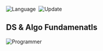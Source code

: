 ![Language](https://img.shields.io/badge/Language-Python_3-important)&nbsp;
![Update](https://img.shields.io/badge/Last%20Update-September%2013,%202022-brightgreen)&nbsp;

## DS & Algo Fundamenatls 
![Programmer](https://github.com/sadanandpai/dsa-interview-challenges/blob/main/programmer.svg)
